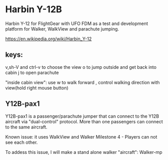 # Harbin Y-12B

Harbin Y-12 for FlightGear with UFO FDM as a test and development platform for Walker, WalkView and parachute jumping.

https://en.wikipedia.org/wiki/Harbin_Y-12
 
## keys:
v,sh-V and ctrl-v to choose the view
o to jump outside and get back into cabin
j to open parachute

"inside cabin view": use w to walk forward , control walking direction with view(hold right mouse button) 
 
## Y12B-pax1
Y12B-pax1 is a passenger/parachute jumper that can connect to the Y12B aircraft via "dual-control" protocol.
More than one passengers can connect to the same aircraft.

Known issue: it uses WalkView and Walker Milestone 4 - Players can not see each other.

To addess this issue, I will make a stand alone walker "aircraft":  Walker-mp

